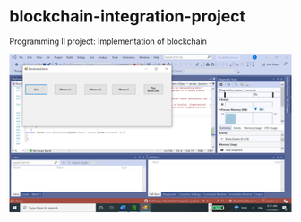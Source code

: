 # blockchain-integration-project
Programming ll project: Implementation of blockchain 


![Screenshot](https://raw.githubusercontent.com/PazSheimy/blockchain-integration-project/master/Screenshot%20(601).png)

